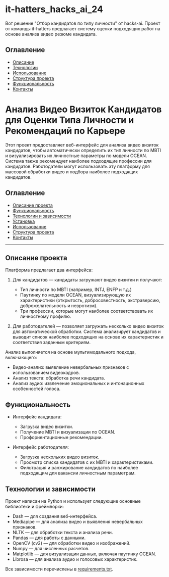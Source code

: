 # it-hatters_hacks_ai_24
Вот решение "Отбор кандидатов по типу личности" от hacks-ai. Проект от команды it-hatters предлагает систему оценки подходящих работ на основе анализа видео резюме кандидата.

## Оглавление
- [Описание](#описание)
- [Технологии](#технологии)
- [Использование](#использование)
- [Структура проекта](#структура-проекта)
- [Функциональность](#функциональность)
- [Контакты](#контакты)

# Анализ Видео Визиток Кандидатов для Оценки Типа Личности и Рекомендаций по Карьере

Этот проект предоставляет веб-интерфейс для анализа видео визиток кандидатов, чтобы автоматически определить их тип личности по MBTI и визуализировать их личностные параметры по модели OCEAN. Система также рекомендует наиболее подходящие профессии для кандидатов. Работодатели могут использовать эту платформу для массовой обработки видео и подбора наиболее подходящих кандидатов.

## Оглавление
- [Описание проекта](#описание-проекта)
- [Функциональность](#функциональность)
- [Технологии и зависимости](#технологии-и-зависимости)
- [Установка](#установка)
- [Использование](#использование)
- [Структура проекта](#структура-проекта)
- [Контакты](#контакты)

---

## Описание проекта

Платформа предлагает два интерфейса:
1. Для кандидатов — кандидаты загружают видео визитки и получают:
   - Тип личности по MBTI (например, INTJ, ENFP и т.д.)
   - Паутинку по модели OCEAN, визуализирующую их характеристики (открытость, добросовестность, экстраверсию, доброжелательность и невротизм).
   - Три профессии, которые могут наиболее соответствовать их личностному профилю.

2. Для работодателей — позволяет загружать несколько видео визиток для автоматической обработки. Система анализирует кандидатов и выводит список наиболее подходящих на основе их характеристик и соответствия заданным критериям.

Анализ выполняется на основе мультимодального подхода, включающего:
   - Видео-анализ: выявление невербальных признаков с использованием видеокадров.
   - Анализ текста: обработка речи кандидата.
   - Анализ аудио: извлечение эмоциональных и интонационных особенностей голоса.

## Функциональность

- Интерфейс кандидата:
  - Загрузка видео визитки.
  - Получение MBTI и визуализации по OCEAN.
  - Профориентационные рекомендации.

- Интерфейс работодателя:
  - Загрузка нескольких видео визиток.
  - Просмотр списка кандидатов с их MBTI и характеристиками.
  - Фильтрация и ранжирование кандидатов по наиболее подходящим для вакансии личностным параметрам.

## Технологии и зависимости

Проект написан на Python и использует следующие основные библиотеки и фреймворки:
- Dash — для создания веб-интерфейса.
- Mediapipe — для анализа видео и выявления невербальных признаков.
- NLTK — для обработки текста и анализа речи.
- Pandas — для работы с данными.
- OpenCV (cv2) — для обработки видео и изображений.
- Numpy — для численных расчетов.
- Matplotlib — для визуализации данных, включая паутинку OCEAN.
- Librosa — для анализа аудио и голосовых характеристик.

Все зависимости перечислены в [requirements.txt](requirements.txt).
